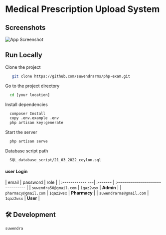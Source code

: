 
# Medical Prescription Upload System







## Screenshots

![App Screenshot](public/ceylon2.PNG)


## Run Locally

Clone the project

```bash
   git clone https://github.com/suwendrarms/php-exam.git
```

Go to the project directory

```bash
  cd [your location]
```

Install dependencies

```bash
  composer Install
  copy .env.example .env
  php artisan key:generate
```

Start the server

```bash
  php artisan serve

```

Database script path

```bash
  SQL_database_script/21_03_2022_ceylon.sql

```

#### user Login


| email                       | password     | role               |
| :------------ ---| :------- | :-------------------------------- |
| `suwendra50@gmail.com`      | `1qaz2wsx`     | **Admin**          |
| `pharmacy@gmail.com`        | `1qaz2wsx`     | **Pharmacy**       |
| `suwendrarms@gmail.com`     | `1qaz2wsx`     | **User**           |



## 🛠 Development

`suwendra`


